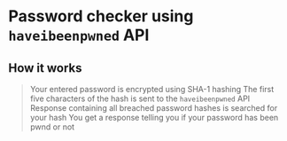 # Password checker using `haveibeenpwned` API

## How it works
> Your entered password is encrypted using SHA-1 hashing
> The first five characters of the hash is sent to the `haveibeenpwned` API
> Response containing all breached password hashes is searched for your hash
> You get a response telling you if your password has been pwnd or not